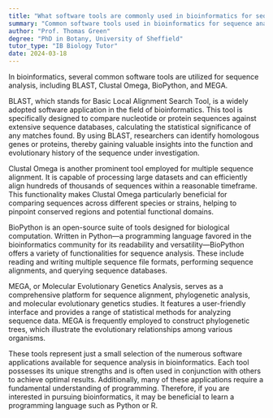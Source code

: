 ```yaml
---
title: "What software tools are commonly used in bioinformatics for sequence analysis?"
summary: "Common software tools used in bioinformatics for sequence analysis include BLAST, Clustal Omega, BioPython, and MEGA."
author: "Prof. Thomas Green"
degree: "PhD in Botany, University of Sheffield"
tutor_type: "IB Biology Tutor"
date: 2024-03-18
---
```


In bioinformatics, several common software tools are utilized for sequence analysis, including BLAST, Clustal Omega, BioPython, and MEGA.

BLAST, which stands for Basic Local Alignment Search Tool, is a widely adopted software application in the field of bioinformatics. This tool is specifically designed to compare nucleotide or protein sequences against extensive sequence databases, calculating the statistical significance of any matches found. By using BLAST, researchers can identify homologous genes or proteins, thereby gaining valuable insights into the function and evolutionary history of the sequence under investigation.

Clustal Omega is another prominent tool employed for multiple sequence alignment. It is capable of processing large datasets and can efficiently align hundreds of thousands of sequences within a reasonable timeframe. This functionality makes Clustal Omega particularly beneficial for comparing sequences across different species or strains, helping to pinpoint conserved regions and potential functional domains.

BioPython is an open-source suite of tools designed for biological computation. Written in Python—a programming language favored in the bioinformatics community for its readability and versatility—BioPython offers a variety of functionalities for sequence analysis. These include reading and writing multiple sequence file formats, performing sequence alignments, and querying sequence databases.

MEGA, or Molecular Evolutionary Genetics Analysis, serves as a comprehensive platform for sequence alignment, phylogenetic analysis, and molecular evolutionary genetics studies. It features a user-friendly interface and provides a range of statistical methods for analyzing sequence data. MEGA is frequently employed to construct phylogenetic trees, which illustrate the evolutionary relationships among various organisms.

These tools represent just a small selection of the numerous software applications available for sequence analysis in bioinformatics. Each tool possesses its unique strengths and is often used in conjunction with others to achieve optimal results. Additionally, many of these applications require a fundamental understanding of programming. Therefore, if you are interested in pursuing bioinformatics, it may be beneficial to learn a programming language such as Python or R.
    